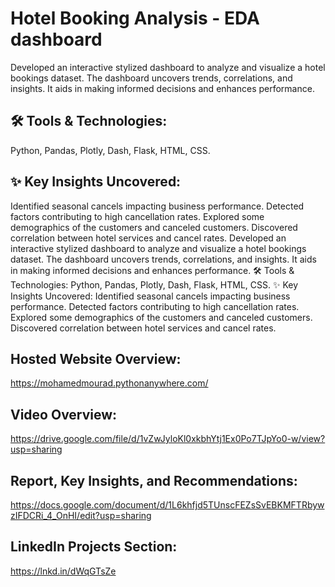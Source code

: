 # Hotel Booking Analysis - EDA dashboard
Developed an interactive stylized dashboard to analyze and visualize a hotel bookings dataset. The dashboard uncovers trends, correlations, and insights. It aids in making informed decisions and enhances performance.

## 🛠 Tools & Technologies:
Python, Pandas, Plotly, Dash, Flask, HTML, CSS.
## ✨ Key Insights Uncovered:
Identified seasonal cancels impacting business performance.
Detected factors contributing to high cancellation rates.
Explored some demographics of the customers and canceled customers.
Discovered correlation between hotel services and cancel rates.
Developed an interactive stylized dashboard to analyze and visualize a hotel bookings dataset. The dashboard uncovers trends, correlations, and insights. It aids in making informed decisions and enhances performance. 🛠 Tools & Technologies: Python, Pandas, Plotly, Dash, Flask, HTML, CSS. ✨ Key Insights Uncovered: Identified seasonal cancels impacting business performance. Detected factors contributing to high cancellation rates. Explored some demographics of the customers and canceled customers. Discovered correlation between hotel services and cancel rates.

## Hosted Website Overview:
https://mohamedmourad.pythonanywhere.com/ 

## Video Overview: 
https://drive.google.com/file/d/1vZwJyloKl0xkbhYtj1Ex0Po7TJpYo0-w/view?usp=sharing

## Report, Key Insights, and Recommendations:
https://docs.google.com/document/d/1L6khfjd5TUnscFEZsSvEBKMFTRbywzIFDCRi_4_OnHI/edit?usp=sharing

## LinkedIn Projects Section:
https://lnkd.in/dWqGTsZe
